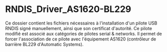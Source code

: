 # RNDIS_Driver_AS1620-BL229
Ce dossier contient les fichiers nécessaires à l'installation d'un pilote USB RNDIS signé manuellement, ainsi que son certificat d'autorité. Ce pilote modifié est associé aux catégories de pilotes serial &amp; networks. Il permet de forcer l'association de ce pilote avec l'équipement AS1620 (contrôleur de barrière BL229 d'Automatic Systems).
